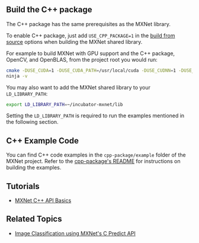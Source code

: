 <!--- Licensed to the Apache Software Foundation (ASF) under one -->
<!--- or more contributor license agreements.  See the NOTICE file -->
<!--- distributed with this work for additional information -->
<!--- regarding copyright ownership.  The ASF licenses this file -->
<!--- to you under the Apache License, Version 2.0 (the -->
<!--- "License"); you may not use this file except in compliance -->
<!--- with the License.  You may obtain a copy of the License at -->

<!---   http://www.apache.org/licenses/LICENSE-2.0 -->

<!--- Unless required by applicable law or agreed to in writing, -->
<!--- software distributed under the License is distributed on an -->
<!--- "AS IS" BASIS, WITHOUT WARRANTIES OR CONDITIONS OF ANY -->
<!--- KIND, either express or implied.  See the License for the -->
<!--- specific language governing permissions and limitations -->
<!--- under the License. -->

## Build the C++ package
The C++ package has the same prerequisites as the MXNet library.

To enable C++ package, just add `USE_CPP_PACKAGE=1` in the [build from source](build_from_source.html) options when building the MXNet shared library.

For example to build MXNet with GPU support and the C++ package, OpenCV, and OpenBLAS, from the project root you would run:

```bash
cmake -DUSE_CUDA=1 -DUSE_CUDA_PATH=/usr/local/cuda -DUSE_CUDNN=1 -DUSE_MKLDNN=1 -DUSE_CPP_PACKAGE=1 -GNinja .
ninja -v
```

You may also want to add the MXNet shared library to your `LD_LIBRARY_PATH`:

```bash
export LD_LIBRARY_PATH=~/incubator-mxnet/lib
```

Setting the `LD_LIBRARY_PATH` is required to run the examples mentioned in the following section.

## C++ Example Code
You can find C++ code examples in the `cpp-package/example` folder of the MXNet project. Refer to the [cpp-package's README](https://github.com/apache/incubator-mxnet/tree/master/cpp-package) for instructions on building the examples.

## Tutorials

* [MXNet C++ API Basics](https://mxnet.incubator.apache.org/tutorials/c++/basics.html)

## Related Topics

* [Image Classification using MXNet's C Predict API](https://github.com/apache/incubator-mxnet/tree/master/example/image-classification/predict-cpp)
